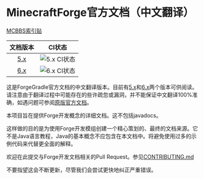 # MinecraftForge官方文档（中文翻译）

[MCBBS索引贴](https://www.mcbbs.net/forum.php?mod=viewthread&tid=1455783&page=1&extra=#pid28695103)

文档版本  | CI状态
:---:    | :---:
[5.x]    | ![5.x CI状态](https://readthedocs.org/projects/fg-doc-5x-zh-cn/badge/?version=latest)
[6.x]    | ![6.x CI状态](https://readthedocs.org/projects/fg-doc-6x-zh-cn/badge/?version=latest)

这是ForgeGradle官方文档的中文翻译版本。目前有[5.x]和[6.x]两个版本可供阅读。
请注意由于翻译过程中可能存在的些许疏忽或漏洞，并不能保证中文翻译100%准确，如遇问题可参阅[原版官方文档](https://docs.minecraftforge.net)。

本项目旨在提供Forge开发概念的详细文档。这不包括javadocs。

这样做的目的是为使用Forge开发模组创建一个精心策划的、最终的文档来源。它不是Java语言教程，Java的基本概念不应包含在本文档中。将避免使用过多的示例代码来代替更全面的解释。

欢迎在此提交与Forge开发文档相关的Pull Request。参见[CONTRIBUTING.md](/CONTRIBUTING.md)

不要指望这会不断更新，尽管我们会尝试更快地纠正严重错误。

[5.x]: https://fg-doc-5x-zh-cn.readthedocs.io/zh_CN/latest
[6.x]: https://fg-doc-6x-zh-cn.readthedocs.io/zh_CN/latest
